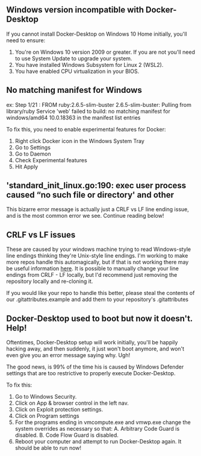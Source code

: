 ## Windows version incompatible with Docker-Desktop
If you cannot install Docker-Desktop on Windows 10 Home initially, you'll need to ensure:
1. You're on Windows 10 version 2009 or greater. If you are not you'll need to use System Update to upgrade your system.
2. You have installed Windows Subsystem for Linux 2 (WSL2). 
3. You have enabled CPU virtualization in your BIOS.

## No matching manifest for Windows
ex: Step 1/21 : FROM ruby:2.6.5-slim-buster
2.6.5-slim-buster: Pulling from library/ruby
Service 'web' failed to build: no matching manifest for windows/amd64 10.0.18363 in the manifest list entries

To fix this, you need to enable experimental features for Docker:
1. Right click Docker icon in the Windows System Tray
2. Go to Settings
3. Go to Daemon
4. Check Experimental features
5. Hit Apply

## 'standard_init_linux.go:190: exec user process caused “no such file or directory' and other
This bizarre error message is actually just a CRLF vs LF line ending issue, and is the most common error we see. Continue reading below!

## CRLF vs LF issues
These are caused by your windows machine trying to read Windows-style line endings thinking they're Unix-style line endings. I'm working to make more repos handle this automagically, but if that is not working there may be useful information [here](https://docs.github.com/en/free-pro-team@latest/github/using-git/configuring-git-to-handle-line-endings). It is possible to manually change your line endings from CRLF - LF locally, but I'd recommend just removing the repository locally and re-cloning it.

If you would like your repo to handle this better, please steal the contents of our .gitattributes.example and add them to your repository's .gitattributes


## Docker-Desktop used to boot but now it doesn't. Help!
Oftentimes, Docker-Desktop setup will work initially, you'll be happily hacking away, and then suddenly, it just won't boot anymore, and won't even give you an error message saying why. Ugh!

The good news, is 99% of the time his is caused by Windows Defender settings that are too restrictive to properly execute Docker-Desktop.

To fix this:
1. Go to Windows Security.
2. Click on App & browser control in the left nav.
3. Click on Exploit protection settings.
4. Click on Program settings
5. For the programs ending in vmcompute.exe and vmwp.exe change the system overrides as necessary so that:
  A. Arbitrary Code Guard is disabled.
  B. Code Flow Guard is disabled.
6. Reboot your computer and attempt to run Docker-Desktop again. It should be able to run now!
